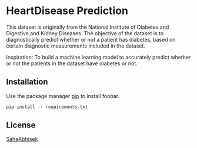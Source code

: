 # HeartDisease Prediction

This dataset is originally from the National Institute of Diabetes and Digestive and Kidney Diseases. The objective of the dataset is to diagnostically predict whether or not a patient has diabetes, based on certain diagnostic measurements included in the dataset.

Inspiration:
To build a machine learning model to accurately predict whether or not the patients in the dataset have diabetes or not.

## Installation

Use the package manager [pip](https://pip.pypa.io/en/stable/) to install foobar.

```bash
pip install -r requirements.txt
```



## License
[SahaAbhisek](https://github.com/SahaAbhisek/)
